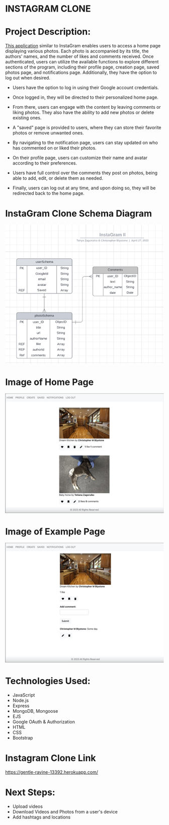 # INSTAGRAM CLONE
# Project Description:
[This application](https://gentle-ravine-13392.herokuapp.com/) similar to InstaGram enables users to access a home page displaying various photos. Each photo is accompanied by its title, the authors' names, and the number of likes and comments received. Once authenticated, users can utilize the available functions to explore different sections of the program, including their profile page, creation page, saved photos page, and notifications page. Additionally, they have the option to log out when desired.

*  Users have the option to log in using their Google account credentials.

*  Once logged in, they will be directed to their personalized home page.

*  From there, users can engage with the content by leaving comments or liking photos. They also have the ability to add new photos or delete existing ones.

*  A "saved" page is provided to users, where they can store their favorite photos or remove unwanted ones.

*  By navigating to the notification page, users can stay updated on who has commented on or liked their photos.

*  On their profile page, users can customize their name and avatar according to their preferences.

*  Users have full control over the comments they post on photos, being able to add, edit, or delete them as needed.

*  Finally, users can log out at any time, and upon doing so, they will be redirected back to the home page.


# InstaGram Clone Schema Diagram
![Schema Image](images/schemas.png)

# Image of Home Page
![Home Page Image](images/homePage.png)

# Image of Example Page
![Example Page Image](images/examplePage.png)

# Technologies Used:
 * JavaScript
 * Node.js
 * Express
 * MongoDB, Mongoose
 * EJS
 * Google OAuth & Authorization
 * HTML
 * CSS
 * Bootstrap

 
# Instagram Clone Link
https://gentle-ravine-13392.herokuapp.com/

# Next Steps:
* Upload videos
* Download Videos and Photos from a user's device
* Add hashtags and locations
